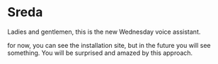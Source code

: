 # Sreda
Ladies and gentlemen, this is the new Wednesday voice assistant.

for now, you can see the installation site, but in the future you will see something.
You will be surprised and amazed by this approach.
